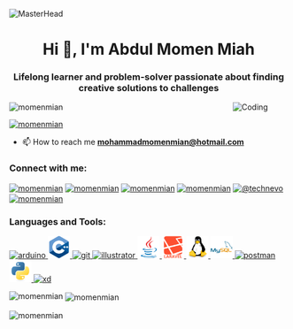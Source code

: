 ![MasterHead](https://i.postimg.cc/029BgC1P/ezgif-3-8e0110cf16.gif)
<h1 align="center">Hi 👋, I'm Abdul Momen Miah</h1>
<h3 align="center">Lifelong learner and problem-solver passionate about finding creative solutions to challenges</h3>
<img align="right" alt="Coding" width="100" src="https://i.postimg.cc/jtBDrDrR/73107286f9343757971a78b76ede85a7-sticker.png">

<p align="left"> <img src="https://komarev.com/ghpvc/?username=momenmian&label=Profile%20views&color=0e75b6&style=flat" alt="momenmian" /> </p>

<p align="left"> <a href="https://twitter.com/momenmian" target="blank"><img src="https://img.shields.io/twitter/follow/momenmian?logo=twitter&style=for-the-badge" alt="momenmian" /></a> </p>

- 📫 How to reach me **mohammadmomenmian@hotmail.com**

<h3 align="left">Connect with me:</h3>
<p align="left">
<a href="https://linkedin.com/in/momenmian" target="blank"><img align="center" src="https://raw.githubusercontent.com/rahuldkjain/github-profile-readme-generator/master/src/images/icons/Social/linked-in-alt.svg" alt="momenmian" height="30" width="40" /></a>
<a href="https://twitter.com/momenmian" target="blank"><img align="center" src="https://raw.githubusercontent.com/rahuldkjain/github-profile-readme-generator/master/src/images/icons/Social/twitter.svg" alt="momenmian" height="30" width="40" /></a>
<a href="https://kaggle.com/momenmian" target="blank"><img align="center" src="https://raw.githubusercontent.com/rahuldkjain/github-profile-readme-generator/master/src/images/icons/Social/kaggle.svg" alt="momenmian" height="30" width="40" /></a>
<a href="https://www.leetcode.com/momenmian" target="blank"><img align="center" src="https://raw.githubusercontent.com/rahuldkjain/github-profile-readme-generator/master/src/images/icons/Social/leet-code.svg" alt="momenmian" height="30" width="40" /></a>
<a href="https://www.youtube.com/@technevo" target="blank"><img align="center" src="https://raw.githubusercontent.com/rahuldkjain/github-profile-readme-generator/master/src/images/icons/Social/youtube.svg" alt="@technevo" height="30" width="40" /></a>
<a href="https://www.behance.net/momenmian" target="blank"><img align="center" src="https://raw.githubusercontent.com/rahuldkjain/github-profile-readme-generator/master/src/images/icons/Social/behance.svg" alt="momenmian" height="30" width="40" /></a>
</p>

<h3 align="left">Languages and Tools:</h3>
<p align="left"> <a href="https://www.arduino.cc/" target="_blank" rel="noreferrer"> <img src="https://cdn.worldvectorlogo.com/logos/arduino-1.svg" alt="arduino" width="40" height="40"/> </a> <a href="https://www.w3schools.com/cpp/" target="_blank" rel="noreferrer"> <img src="https://raw.githubusercontent.com/devicons/devicon/master/icons/cplusplus/cplusplus-original.svg" alt="cplusplus" width="40" height="40"/> </a> <a href="https://git-scm.com/" target="_blank" rel="noreferrer"> <img src="https://www.vectorlogo.zone/logos/git-scm/git-scm-icon.svg" alt="git" width="40" height="40"/> </a> <a href="https://www.adobe.com/in/products/illustrator.html" target="_blank" rel="noreferrer"> <img src="https://www.vectorlogo.zone/logos/adobe_illustrator/adobe_illustrator-icon.svg" alt="illustrator" width="40" height="40"/> </a> <a href="https://www.java.com" target="_blank" rel="noreferrer"> <img src="https://raw.githubusercontent.com/devicons/devicon/master/icons/java/java-original.svg" alt="java" width="40" height="40"/> </a> <a href="https://laravel.com/" target="_blank" rel="noreferrer"> <img src="https://raw.githubusercontent.com/devicons/devicon/master/icons/laravel/laravel-plain-wordmark.svg" alt="laravel" width="40" height="40"/> </a> <a href="https://www.linux.org/" target="_blank" rel="noreferrer"> <img src="https://raw.githubusercontent.com/devicons/devicon/master/icons/linux/linux-original.svg" alt="linux" width="40" height="40"/> </a> <a href="https://www.mysql.com/" target="_blank" rel="noreferrer"> <img src="https://raw.githubusercontent.com/devicons/devicon/master/icons/mysql/mysql-original-wordmark.svg" alt="mysql" width="40" height="40"/> </a> <a href="https://postman.com" target="_blank" rel="noreferrer"> <img src="https://www.vectorlogo.zone/logos/getpostman/getpostman-icon.svg" alt="postman" width="40" height="40"/> </a> <a href="https://www.python.org" target="_blank" rel="noreferrer"> <img src="https://raw.githubusercontent.com/devicons/devicon/master/icons/python/python-original.svg" alt="python" width="40" height="40"/> </a> <a href="https://www.adobe.com/products/xd.html" target="_blank" rel="noreferrer"> <img src="https://cdn.worldvectorlogo.com/logos/adobe-xd.svg" alt="xd" width="40" height="40"/> </a> </p>

<p><img align="left" src="https://github-readme-stats.vercel.app/api/top-langs?username=momenmian&show_icons=true&locale=en&layout=compact" alt="momenmian" /></p>

<p>&nbsp;<img align="center" src="https://github-readme-stats.vercel.app/api?username=momenmian&show_icons=true&locale=en" alt="momenmian" /></p>

<p><img align="center" src="https://github-readme-streak-stats.herokuapp.com/?user=momenmian&" alt="momenmian" /></p>

